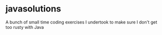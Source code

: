 # javasolutions
A bunch of small time coding exercises I undertook to make sure I don't get too rusty with Java 

